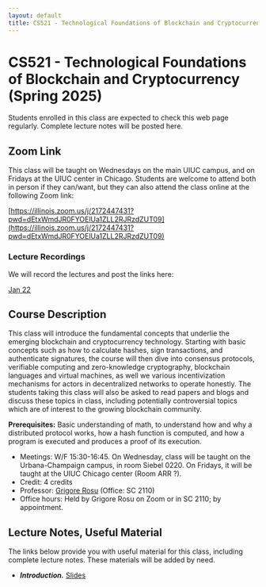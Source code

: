 ```yaml
---
layout: default
title: CS521 - Technological Foundations of Blockchain and Cryptocurrency (Spring 2025)
---
```


# CS521 - Technological Foundations of Blockchain and Cryptocurrency (Spring 2025)

Students enrolled in this class are expected to check this web page regularly. 
Complete lecture notes will be posted here.

## Zoom Link

This class will be taught on Wednesdays on the main UIUC campus, and on Fridays at the UIUC center in Chicago.  Students are welcome to attend both in person if they can/want, but they can also attend the class online at the following Zoom link:

[https://illinois.zoom.us/j/2172447431?pwd=dEtxWmdJR0FYOElUa1ZLL2RJRzdZUT09](https://illinois.zoom.us/j/2172447431?pwd=dEtxWmdJR0FYOElUa1ZLL2RJRzdZUT09)

### Lecture Recordings

We will record the lectures and post the links here:

[Jan 22](...)

## Course Description

This class will introduce the fundamental concepts that underlie the emerging blockchain and cryptocurrency technology.  Starting with basic concepts such as how to calculate hashes, sign transactions, and authenticate signatures, the course will then dive into consensus protocols, verifiable computing and zero-knowledge cryptography, blockchain languages and virtual machines, as well we various incentivization mechanisms for actors in decentralized networks to operate honestly.  The students taking this class will also be asked to read papers and blogs and discuss these topics in class, including potentially controversial topics which are of interest to the growing blockchain community.

<b>Prerequisites:</b> Basic understanding of math, to understand how and why a distributed protocol works, how a hash function is computed, and how a program is executed and produces a proof of its execution.

- Meetings: W/F 15:30-16:45.  On Wednesday, class will be taught on the Urbana-Champaign campus, in room Siebel 0220.  On Fridays, it will be taught at the UIUC Chicago center (Room ARR ?).
- Credit: 4 credits
- Professor: [Grigore Rosu]({{site.baseurl}}/people/grigore-rosu/index.html) (Office: SC 2110)
- Office hours: Held by Grigore Rosu on Zoom or in SC 2110; by appointment.

## Lecture Notes, Useful Material

The links below provide you with useful material for this class, including complete lecture notes. These materials will be added by need.

- ***Introduction.*** [Slides](...)

